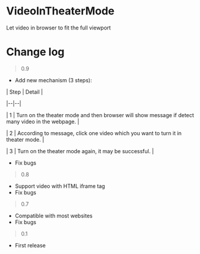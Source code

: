 # VideoInTheaterMode

Let video in browser to fit the full viewport

# Change log

> 0.9
- Add new mechanism (3 steps): 

| Step | Detail |

|--|--|

| 1 | Turn on the theater mode and then browser will show message if detect many video in the webpage. |

| 2 | According to message, click one video which you want to turn it in theater mode. |

| 3 | Turn on the theater mode again, it may be successful. |

- Fix bugs

> 0.8
- Support video with HTML iframe tag
- Fix bugs

> 0.7

- Compatible with most websites
- Fix bugs

> 0.1

- First release